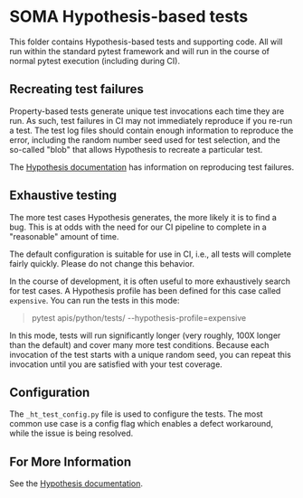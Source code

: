 # SOMA Hypothesis-based tests

This folder contains Hypothesis-based tests and supporting code. All will run within the standard pytest
framework and will run in the course of normal pytest execution (including during CI).

## Recreating test failures

Property-based tests generate unique test invocations each time they are run. As such, test failures in CI
may not immediately reproduce if you re-run a test. The test log files should contain enough
information to reproduce the error, including the random number seed used for test selection, and the
so-called "blob" that allows Hypothesis to recreate a particular test.

The [Hypothesis documentation] has information on reproducing test failures.

## Exhaustive testing

The more test cases Hypothesis generates, the more likely it is to find a bug. This is at odds with
the need for our CI pipeline to complete in a "reasonable" amount of time.

The default configuration is suitable for use in CI, i.e., all tests will complete fairly quickly. Please do not
change this behavior.

In the course of development, it is often useful to more exhaustively search for test cases.
A Hypothesis profile has been defined for this case called `expensive`. You can run the tests in this
mode:

> pytest apis/python/tests/ --hypothesis-profile=expensive

In this mode, tests will run significantly longer (very roughly, 100X longer than the default) and cover
many more test conditions. Because each invocation of the test starts with a unique random seed, you
can repeat this invocation until you are satisfied with your test coverage.

## Configuration

The `_ht_test_config.py` file is used to configure the tests. The most common use case is a config flag
which enables a defect workaround, while the issue is being resolved.

## For More Information

See the [Hypothesis documentation].

[hypothesis documentation]: https://hypothesis.readthedocs.io/
